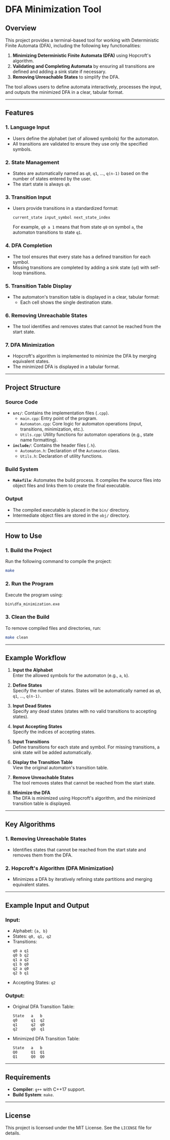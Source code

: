 # DFA Minimization Tool

## Overview

This project provides a terminal-based tool for working with Deterministic Finite Automata (DFA), including the following key functionalities:

1. **Minimizing Deterministic Finite Automata (DFA)** using Hopcroft's algorithm.
2. **Validating and Completing Automata** by ensuring all transitions are defined and adding a sink state if necessary.
3. **Removing Unreachable States** to simplify the DFA.

The tool allows users to define automata interactively, processes the input, and outputs the minimized DFA in a clear, tabular format.

---

## Features

### 1. **Language Input**
- Users define the alphabet (set of allowed symbols) for the automaton.
- All transitions are validated to ensure they use only the specified symbols.

### 2. **State Management**
- States are automatically named as `q0`, `q1`, ..., `q(n-1)` based on the number of states entered by the user.
- The start state is always `q0`.

### 3. **Transition Input**
- Users provide transitions in a standardized format:
  ```
  current_state input_symbol next_state_index
  ```
  For example, `q0 a 1` means that from state `q0` on symbol `a`, the automaton transitions to state `q1`.

### 4. **DFA Completion**
- The tool ensures that every state has a defined transition for each symbol.
- Missing transitions are completed by adding a sink state (`qd`) with self-loop transitions.

### 5. **Transition Table Display**
- The automaton's transition table is displayed in a clear, tabular format:
  - Each cell shows the single destination state.

### 6. **Removing Unreachable States**
- The tool identifies and removes states that cannot be reached from the start state.

### 7. **DFA Minimization**
- Hopcroft's algorithm is implemented to minimize the DFA by merging equivalent states.
- The minimized DFA is displayed in a tabular format.

---

## Project Structure

### **Source Code**
- **`src/`**: Contains the implementation files (`.cpp`).
  - `main.cpp`: Entry point of the program.
  - `Automaton.cpp`: Core logic for automaton operations (input, transitions, minimization, etc.).
  - `Utils.cpp`: Utility functions for automaton operations (e.g., state name formatting).
- **`include/`**: Contains the header files (`.h`).
  - `Automaton.h`: Declaration of the `Automaton` class.
  - `Utils.h`: Declaration of utility functions.

### **Build System**
- **`Makefile`**: Automates the build process. It compiles the source files into object files and links them to create the final executable.

### **Output**
- The compiled executable is placed in the `bin/` directory.
- Intermediate object files are stored in the `obj/` directory.

---

## How to Use

### 1. **Build the Project**
Run the following command to compile the project:
```bash
make
```

### 2. **Run the Program**
Execute the program using:
```bash
bin\dfa_minimization.exe
```

### 3. **Clean the Build**
To remove compiled files and directories, run:
```bash
make clean
```

---

## Example Workflow

1. **Input the Alphabet**  
   Enter the allowed symbols for the automaton (e.g., `a`, `b`).

2. **Define States**  
   Specify the number of states. States will be automatically named as `q0`, `q1`, ..., `q(n-1)`.

3. **Input Dead States**  
   Specify any dead states (states with no valid transitions to accepting states).

4. **Input Accepting States**  
   Specify the indices of accepting states.

5. **Input Transitions**  
   Define transitions for each state and symbol. For missing transitions, a sink state will be added automatically.

6. **Display the Transition Table**  
   View the original automaton's transition table.

7. **Remove Unreachable States**  
   The tool removes states that cannot be reached from the start state.

8. **Minimize the DFA**  
   The DFA is minimized using Hopcroft's algorithm, and the minimized transition table is displayed.

---

## Key Algorithms

### **1. Removing Unreachable States**
- Identifies states that cannot be reached from the start state and removes them from the DFA.

### **2. Hopcroft's Algorithm (DFA Minimization)**
- Minimizes a DFA by iteratively refining state partitions and merging equivalent states.

---

## Example Input and Output

### Input:
- Alphabet: `{a, b}`
- States: `q0, q1, q2`
- Transitions:
  ```
  q0 a q1
  q0 b q2
  q1 a q2
  q1 b q0
  q2 a q0
  q2 b q1
  ```
- Accepting States: `q2`

### Output:
- Original DFA Transition Table:
  ```
  State   a   b
  q0      q1  q2
  q1      q2  q0
  q2      q0  q1
  ```
- Minimized DFA Transition Table:
  ```
  State   a   b
  Q0      Q1  Q1
  Q1      Q0  Q0
  ```

---

## Requirements

- **Compiler**: `g++` with C++17 support.
- **Build System**: `make`.

---

## License

This project is licensed under the MIT License. See the `LICENSE` file for details.

